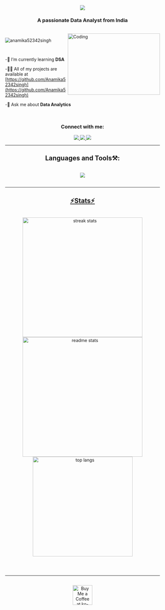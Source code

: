<h1 align="center">
    <img src="https://readme-typing-svg.herokuapp.com/?font=Righteous&size=35&center=true&vCenter=true&width=500&height=70&duration=4000&lines=Hi+There!+👋;+I'm+Anamika+Singh!;" />
</h1>
<h3 align="center">A passionate Data Analyst from India</h3>
</br>
<img align="right"alt="Coding" width="300"height="200"src="https://i.pinimg.com/originals/54/e3/7d/54e37d8074ebcde1d96c77d7b2a7f310.gif">
<p align="left"> 
    <img src="https://komarev.com/ghpvc/?username=anamika52342singh&label=Profile%20views&color=0e75b6&style=flat" alt="anamika52342singh" /> </p>
<br/>
<div align ="left">
    
-🍄 I’m currently learning **DSA**
 
-👨‍💻 All of my projects are available at [https://github.com/Anamika52342singh](https://github.com/Anamika52342singh)
  
-💬 Ask me about **Data Analytics** 
</div>
<br/>
<div>
<h3 align="center">Connect with me:</h3>
<p align="center">
<a href="mailto:anamikasingh52342@gmail.com">
<img src="https://img.shields.io/badge/Gmail-333333?style=for-the-badge&logo=gmail&logoColor=red" />
</a>
<a href="https://linkedin.com/in/anamika-singh-040a75251" target="blank">
<img src="https://img.shields.io/badge/LinkedIn-0077B5?style=for-the-badge&logo=linkedin&logoColor=white" target="_blank" />
</a>
<a href="https://github.com/Anamika52342singh" target="blank">
  <img src="https://img.shields.io/badge/Github-FF5722?style=for-the-badge&logo=todoist&logoColor=white" target="_blank" /> <!-- sqlite, safari, google-chrome are other good icon options -->
</a>
</p>
</div>

<hr/>

<h2 align="center">Languages and Tools⚒️:</h2>
<br/>
<div align="center">
    <a href= "https://skillicons.dev">
    <img src="https://skillicons.dev/icons?i=python,html,css,javascript,git,vscode,react,java,r,cpp,mongodb" /><br/> 
</div>   
<br/>
<hr/>

<h2 align="center"> ⚡Stats⚡</h2>
<br>
<div align="center">
 <img width=390 src="https://github-readme-streak-stats.herokuapp.com/?user=anamika52342singh&count_private=true&theme=react&border_radius=10" alt="streak stats"/>
<img width=390 src="https://github-readme-stats.vercel.app/api?username=anamika52342singh&count_private=true&show_icons=true&theme=react&rank_icon=github&border_radius=10" alt="readme stats" />
  <br/>
  <img width=325 align="center" src="https://github-readme-stats.vercel.app/api/top-langs?username=anamika52342singh&hide=HTML&langs_count=8&layout=compact&theme=react&border_radius=10&size_weight=0.5&count_weight=0.5&exclude_repo=github-readme-stats" alt="top langs" />
</div>

<br/><br/>
<hr/>

<br/>

<div align="center">
<a href='https://ko-fi.com/V7V4RAK9C' target='_blank'><img height='64' style='border:0px;height:64px;' src='https://storage.ko-fi.com/cdn/kofi1.png?v=3' border='0' alt='Buy Me a Coffee at ko-fi.com' /></a>
</div>

<br/>

<!--
**Anamika52342singh/Anamika52342singh** is a ✨ _special_ ✨ repository because its `README.md` (this file) appears on your GitHub profile.

Here are some ideas to get you started:

- 🔭 I’m currently working on ...
- 🌱 I’m currently learning ...
- 👯 I’m looking to collaborate on ...
- 🤔 I’m looking for help with ...
- 💬 Ask me about ...
- 📫 How to reach me: ...
- 😄 Pronouns: ...
- ⚡ Fun fact: ...
-->
